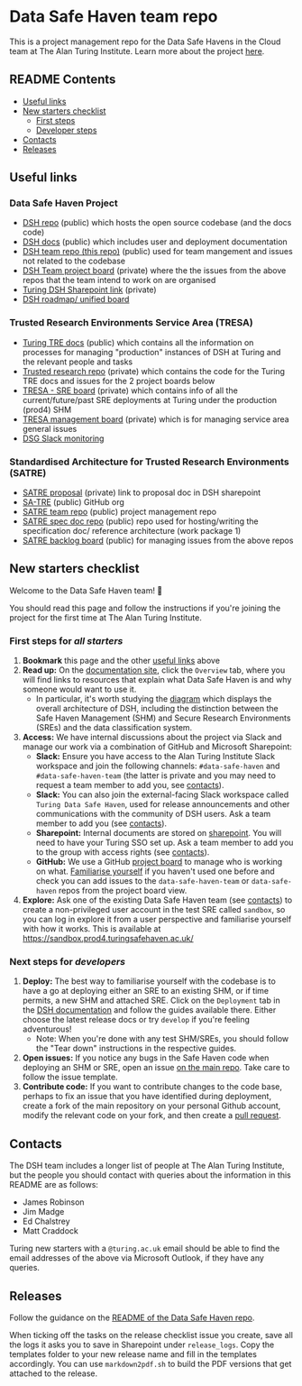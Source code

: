 # Data Safe Haven team repo

This is a project management repo for the Data Safe Havens in the Cloud team at The Alan Turing Institute. Learn more about the project [here](https://www.turing.ac.uk/research/research-projects/data-safe-havens-cloud).

## README Contents

- [Useful links](#useful-links)
- [New starters checklist](#new-starters-checklist)
  - [First steps](#first-steps-for-all-starters)
  - [Developer steps](#next-steps-for-developers)
- [Contacts](#contacts)
- [Releases](#releases)

## Useful links

### Data Safe Haven Project

- [DSH repo](https://github.com/alan-turing-institute/data-safe-haven) (public) which hosts the open source codebase (and the docs code)
- [DSH docs](https://data-safe-haven.readthedocs.io/en/develop/index.html) (public) which includes user and deployment documentation
- [DSH team repo (this repo)](https://github.com/alan-turing-institute/data-safe-haven-team) (public) used for team mangement and issues not related to the codebase
- [DSH Team project board](https://github.com/orgs/alan-turing-institute/projects/40/views/1) (private) where the the issues from the above repos that the team intend to work on are organised
- [Turing DSH Sharepoint link](https://thealanturininstitute.sharepoint.com/sites/SafeHaven) (private)
- [DSH roadmap/ unified board](https://github.com/orgs/alan-turing-institute/projects/111/views/1)

### Trusted Research Environments Service Area (TRESA)

- [Turing TRE docs](https://alan-turing-institute.github.io/trusted-research/) (public) which contains all the information on processes for managing "production" instances of DSH at Turing and the relevant people and tasks
- [Trusted research repo](https://github.com/alan-turing-institute/trusted-research) (private) which contains the code for the Turing TRE docs and issues for the 2 project boards below
- [TRESA - SRE board](https://github.com/orgs/alan-turing-institute/projects/25/views/1?layout=board) (private) which contains info of all the current/future/past SRE deployments at Turing under the production (prod4) SHM
- [TRESA management board](https://github.com/orgs/alan-turing-institute/projects/52/views/1?layout=board) (private) which is for managing service area general issues
- [DSG Slack monitoring](https://github.com/orgs/alan-turing-institute/projects/215/views/1)

### Standardised Architecture for Trusted Research Environments (SATRE)

- [SATRE proposal](https://thealanturininstitute.sharepoint.com/sites/SafeHaven/Shared%20Documents/Forms/AllItems.aspx?id=%2Fsites%2FSafeHaven%2FShared%20Documents%2FExternal%20Funding%20Applications%2F2%2E0%20Applications%20%2D%20Other%20org%20as%20lead%2FDARE%20Phase%201b%2F2022%2D12%2D14%20SATRE%20Proposal%2Epdf&viewid=10151919%2Deeef%2D4a8b%2Db4c0%2D26a3b155773b&parent=%2Fsites%2FSafeHaven%2FShared%20Documents%2FExternal%20Funding%20Applications%2F2%2E0%20Applications%20%2D%20Other%20org%20as%20lead%2FDARE%20Phase%201b) (private) link to proposal doc in DSH sharepoint
- [SA-TRE](https://github.com/sa-tre) (public) GitHub org
- [SATRE team repo](https://github.com/sa-tre/satre-team) (public) project management repo
- [SATRE spec doc repo](https://github.com/sa-tre/satre-specification) (public) repo used for hosting/writing the specification doc/ reference architecture (work package 1)
- [SATRE backlog board](https://github.com/orgs/sa-tre/projects/1) (public) for managing issues from the above repos

## New starters checklist

Welcome to the Data Safe Haven team! 🎉

You should read this page and follow the instructions if you're joining the project for the first time at The Alan Turing Institute.

### First steps for _all starters_

1. **Bookmark** this page and the other [useful links](#useful-links) above
2. **Read up:** On the [documentation site](https://data-safe-haven.readthedocs.io/en/develop/index.html), click the `Overview` tab, where you will find links to resources that explain what Data Safe Haven is and why someone would want to use it.
   - In particular, it's worth studying the [diagram](https://figshare.com/articles/poster/Data_Safe_Havens_in_the_Cloud/11815224) which displays the overall architecture of DSH, including the distinction between the Safe Haven Management (SHM) and Secure Research Environments (SREs) and the data classification system.
3. **Access:** We have internal discussions about the project via Slack and manage our work via a combination of GitHub and Microsoft Sharepoint:
   - **Slack:** Ensure you have access to the Alan Turing Institute Slack workspace and join the following channels: `#data-safe-haven` and `#data-safe-haven-team` (the latter is private and you may need to request a team member to add you, see [contacts](#contacts)).
   - **Slack:** You can also join the external-facing Slack workspace called `Turing Data Safe Haven`, used for release announcements and other communications with the community of DSH users. Ask a team member to add you (see [contacts](#contacts)).
   - **Sharepoint:** Internal documents are stored on [sharepoint](https://thealanturininstitute.sharepoint.com/sites/SafeHaven). You will need to have your Turing SSO set up. Ask a team member to add you to the group with access rights (see [contacts](#contacts)).
   - **GitHub:** We use a GitHub [project board](https://github.com/orgs/alan-turing-institute/projects/40/views/1) to manage who is working on what. [Familiarise yourself](https://docs.github.com/en/github-ae@latest/issues/organizing-your-work-with-project-boards/managing-project-boards/about-project-boards) if you haven't used one before and check you can add issues to the `data-safe-haven-team` or `data-safe-haven` repos from the project board view.
4. **Explore:** Ask one of the existing Data Safe Haven team (see [contacts](#contacts)) to create a non-privileged user account in the test SRE called `sandbox`, so you can log in explore it from a user perspective and familiarise yourself with how it works. This is available at https://sandbox.prod4.turingsafehaven.ac.uk/

### Next steps for _developers_

1. **Deploy:** The best way to familiarise yourself with the codebase is to have a go at deploying either an SRE to an existing SHM, or if time permits, a new SHM and attached SRE. Click on the `Deployment` tab in the [DSH documentation](https://data-safe-haven.readthedocs.io/en/develop/index.html) and follow the guides available there. Either choose the latest release docs or try `develop` if you're feeling adventurous!
   - Note: When you're done with any test SHM/SREs, you should follow the "Tear down" instructions in the respective guides.
2. **Open issues:** If you notice any bugs in the Safe Haven code when deploying an SHM or SRE, open an issue [on the main repo](https://github.com/alan-turing-institute/data-safe-haven/issues). Take care to follow the issue template.
3. **Contribute code:** If you want to contribute changes to the code base, perhaps to fix an issue that you have identified during deployment, create a fork of the main repository on your personal Github account, modify the relevant code on your fork, and then create a [pull request](https://github.com/alan-turing-institute/data-safe-haven/pulls).

## Contacts

The DSH team includes a longer list of people at The Alan Turing Institute, but the people you should contact with queries about the information in this README are as follows:

- James Robinson
- Jim Madge
- Ed Chalstrey
- Matt Craddock

Turing new starters with a `@turing.ac.uk` email should be able to find the email addresses of the above via Microsoft Outlook, if they have any queries.

## Releases

Follow the guidance on the [README of the Data Safe Haven repo](https://github.com/edwardchalstrey1/data-safe-haven#cake-releases).

When ticking off the tasks on the release checklist issue you create, save all the logs it asks you to save in Sharepoint under `release_logs`. Copy the templates folder to your new release name and fill in the templates accordingly. You can use `markdown2pdf.sh` to build the PDF versions that get attached to the release.
